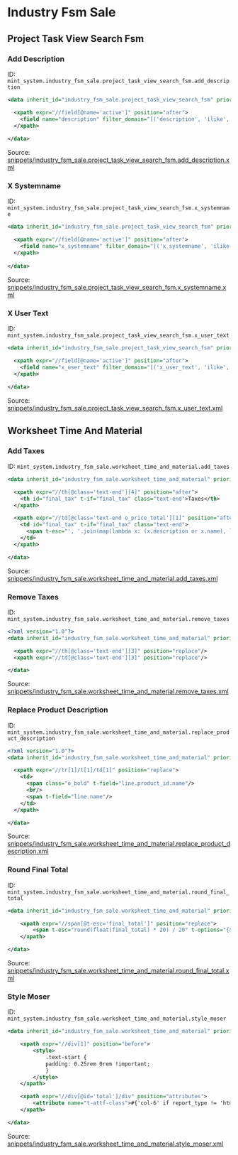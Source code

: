 # Industry Fsm Sale
## Project Task View Search Fsm  
### Add Description  
ID: `mint_system.industry_fsm_sale.project_task_view_search_fsm.add_description`  
```xml
<data inherit_id="industry_fsm_sale.project_task_view_search_fsm" priority="50">

  <xpath expr="//field[@name='active']" position="after">
    <field name="description" filter_domain="[('description', 'ilike', self)]"/>
  </xpath>
  
</data>
```
Source: [snippets/industry_fsm_sale.project_task_view_search_fsm.add_description.xml](https://github.com/Mint-System/Odoo-Build/tree/14.0/snippets/industry_fsm_sale.project_task_view_search_fsm.add_description.xml)

### X Systemname  
ID: `mint_system.industry_fsm_sale.project_task_view_search_fsm.x_systemname`  
```xml
<data inherit_id="industry_fsm_sale.project_task_view_search_fsm" priority="50">

  <xpath expr="//field[@name='active']" position="after">
    <field name="x_systemname" filter_domain="[('x_systemname', 'ilike', self)]"/>
  </xpath>
  
</data>
```
Source: [snippets/industry_fsm_sale.project_task_view_search_fsm.x_systemname.xml](https://github.com/Mint-System/Odoo-Build/tree/14.0/snippets/industry_fsm_sale.project_task_view_search_fsm.x_systemname.xml)

### X User Text  
ID: `mint_system.industry_fsm_sale.project_task_view_search_fsm.x_user_text`  
```xml
<data inherit_id="industry_fsm_sale.project_task_view_search_fsm" priority="50">

  <xpath expr="//field[@name='active']" position="after">
    <field name="x_user_text" filter_domain="[('x_user_text', 'ilike', self)]"/>
  </xpath>
  
</data>
```
Source: [snippets/industry_fsm_sale.project_task_view_search_fsm.x_user_text.xml](https://github.com/Mint-System/Odoo-Build/tree/14.0/snippets/industry_fsm_sale.project_task_view_search_fsm.x_user_text.xml)

## Worksheet Time And Material  
### Add Taxes  
ID: `mint_system.industry_fsm_sale.worksheet_time_and_material.add_taxes`  
```xml
<data inherit_id="industry_fsm_sale.worksheet_time_and_material" priority="60">

  <xpath expr="//th[@class='text-end'][4]" position="after">
    <th id="final_tax" t-if="final_tax" class="text-end">Taxes</th>
  </xpath>

  <xpath expr="//td[@class='text-end o_price_total'][1]" position="after">
    <td id="final_tax" t-if="final_tax" class="text-end">
      <span t-esc="', '.join(map(lambda x: (x.description or x.name), line.tax_id))"/>
    </td>
  </xpath>

</data>
```
Source: [snippets/industry_fsm_sale.worksheet_time_and_material.add_taxes.xml](https://github.com/Mint-System/Odoo-Build/tree/14.0/snippets/industry_fsm_sale.worksheet_time_and_material.add_taxes.xml)

### Remove Taxes  
ID: `mint_system.industry_fsm_sale.worksheet_time_and_material.remove_taxes`  
```xml
<?xml version="1.0"?>
<data inherit_id="industry_fsm_sale.worksheet_time_and_material" priority="60">

  <xpath expr="//th[@class='text-end'][3]" position="replace"/>
  <xpath expr="//td[@class='text-end'][3]" position="replace"/>

</data>
```
Source: [snippets/industry_fsm_sale.worksheet_time_and_material.remove_taxes.xml](https://github.com/Mint-System/Odoo-Build/tree/14.0/snippets/industry_fsm_sale.worksheet_time_and_material.remove_taxes.xml)

### Replace Product Description  
ID: `mint_system.industry_fsm_sale.worksheet_time_and_material.replace_product_description`  
```xml
<?xml version="1.0"?>
<data inherit_id="industry_fsm_sale.worksheet_time_and_material" priority="50">

  <xpath expr="//tr[1]/t[1]/td[1]" position="replace">
    <td>
      <span class="o_bold" t-field="line.product_id.name"/>
      <br/>
      <span t-field="line.name"/>
    </td>
  </xpath>

</data>
```
Source: [snippets/industry_fsm_sale.worksheet_time_and_material.replace_product_description.xml](https://github.com/Mint-System/Odoo-Build/tree/14.0/snippets/industry_fsm_sale.worksheet_time_and_material.replace_product_description.xml)

### Round Final Total  
ID: `mint_system.industry_fsm_sale.worksheet_time_and_material.round_final_total`  
```xml
<data inherit_id="industry_fsm_sale.worksheet_time_and_material" priority="60">

    <xpath expr="//span[@t-esc='final_total']" position="replace">
        <span t-esc="round(float(final_total) * 20) / 20" t-options="{&quot;widget&quot;: &quot;monetary&quot;, &quot;display_currency&quot;: doc.sale_order_id.pricelist_id.currency_id}"/>
    </xpath>

</data>
```
Source: [snippets/industry_fsm_sale.worksheet_time_and_material.round_final_total.xml](https://github.com/Mint-System/Odoo-Build/tree/14.0/snippets/industry_fsm_sale.worksheet_time_and_material.round_final_total.xml)

### Style Moser  
ID: `mint_system.industry_fsm_sale.worksheet_time_and_material.style_moser`  
```xml
<data inherit_id="industry_fsm_sale.worksheet_time_and_material" priority="60">

    <xpath expr="//div[1]" position="before">
        <style>
		  	.text-start {
        	padding: 0.25rem 0rem !important;
      		}
        </style>
    </xpath>

    <xpath expr="//div[@id='total']/div" position="attributes">
        <attribute name="t-attf-class">#{'col-6' if report_type != 'html' else 'col-sm-7 col-md-6'} ms-auto</attribute>
    </xpath>

</data>
```
Source: [snippets/industry_fsm_sale.worksheet_time_and_material.style_moser.xml](https://github.com/Mint-System/Odoo-Build/tree/14.0/snippets/industry_fsm_sale.worksheet_time_and_material.style_moser.xml)

